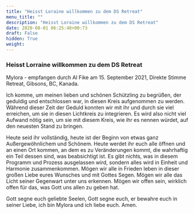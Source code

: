 ```yaml
---
title: "Heisst Loraine willkommen zu dem DS Retreat"
menu_title: ""
description: "Heisst Loraine willkommen zu dem DS Retreat"
date: 2020-08-01 06:25:48+00:73
draft: False
hidden: True
weight:
---
```

### Heisst Lorraine willkommen zu dem DS Retreat

Mylora - empfangen durch Al Fike am 15. September 2021, Direkte Stimme Retreat, Gibsons, BC, Kanada.

Ich komme, um meinen lieben und schönen Schützling zu begrüßen, der geduldig und entschlossen war, in diesen Kreis aufgenommen zu werden.  Während dieser Zeit der Geduld konnten wir mit ihr und durch sie viel erreichen, um sie in diesen Lichtkreis zu integrieren.  Es wird also nicht viel Aufwand nötig sein, um sie mit diesem Kreis, wie ihr es nennen würdet, auf den neuesten Stand zu bringen.  

Heute seid ihr vollständig, heute ist der Beginn von etwas ganz Außergewöhnlichem und Schönem. Heute werdet ihr euch alle öffnen und an einen Ort kommen, an dem es zu Veränderungen kommt, die wahrhaftig ein Teil dessen sind, was beabsichtigt ist. Es gibt nichts, was in diesem Programm und Prozess ausgelassen wird, sondern alles wird in Einheit und Harmonie zusammenkommen.  Mögen wir alle in Frieden leben in dieser großen Liebe eures Wunsches und mit Gottes Segen.  Mögen wir alle das Licht seiner Gegenwart unter uns erkennen. Mögen wir offen sein, wirklich offen für das, was Gott uns allen zu geben hat.  

Gott segne euch geliebte Seelen, Gott segne euch, er bewahre euch in seiner Liebe, ich bin Mylora und ich liebe euch.  Amen.
